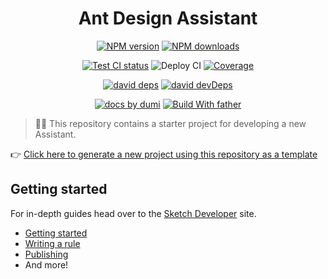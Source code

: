 <h1 align="center">Ant Design Assistant</h1>

<div align="center">

[![NPM version][npm-image]][npm-url] [![NPM downloads][download-image]][download-url]

[![Test CI status][test-ci]][test-ci-url] ![Deploy CI][deploy-ci] [![Coverage][coverage]][codecov-url]

[![david deps][david-image]][david-url] [![david devDeps][david-dev-image]][david-dev-url]

[![ docs by dumi][dumi-url]](https://d.umijs.org/) [![Build With father][father-url]](https://github.com/umijs/father/)

[dumi-url]: https://img.shields.io/badge/docs%20by-dumi-blue
[father-url]: https://img.shields.io/badge/build%20with-father-028fe4.svg

<!-- npm url -->

[npm-image]: http://img.shields.io/npm/v/sketch-assistant-ant-design.svg?style=flat-square
[npm-url]: http://npmjs.org/package/sketch-assistant-ant-design

<!-- coverage -->

[coverage]: https://codecov.io/gh/ant-design/sketch-assistant-ant-design/branch/master/graph/badge.svg
[codecov-url]: https://codecov.io/gh/ant-design/sketch-assistant-ant-design/branch/master

<!-- Github CI -->

[test-ci]: https://github.com/ant-design/sketch-assistant-ant-design/workflows/Test%20CI/badge.svg
[deploy-ci]: https://github.com/ant-design/sketch-assistant-ant-design/workflows/Deploy%20CI/badge.svg
[test-ci-url]: https://github.com/ant-design/sketch-assistant-ant-design/actions?query=workflow%3ATest%20CI
[deploy-ci-ci]: https://github.com/ant-design/sketch-assistant-ant-design/actions?query=workflow%3ADeploy%20CI
[david-image]: https://img.shields.io/david/ant-design/sketch-assistant-ant-design?style=flat-square
[david-dev-url]: https://david-dm.org/ant-design/sketch-assistant-ant-design?type=dev
[david-dev-image]: https://img.shields.io/david/dev/ant-design/sketch-assistant-ant-design?style=flat-square
[david-url]: https://david-dm.org/ant-design/sketch-assistant-ant-design
[download-image]: https://img.shields.io/npm/dm/sketch-assistant-ant-design.svg?style=flat-square
[download-url]: https://npmjs.org/package/sketch-assistant-ant-design

</div>

> 💁‍♀️ This repository contains a starter project for developing a new Assistant.

👉
[Click here to generate a new project using this repository as a template](https://github.com/sketch-hq/sketch-assistant-template/generate)

## Getting started

For in-depth guides head over to the [Sketch Developer](https://developer.sketch.com/assistants/)
site.

- [Getting started](https://developer.sketch.com/assistants/getting-started)
- [Writing a rule](https://developer.sketch.com/assistants/writing-a-rule)
- [Publishing](https://developer.sketch.com/assistants/publishing)
- And more!
